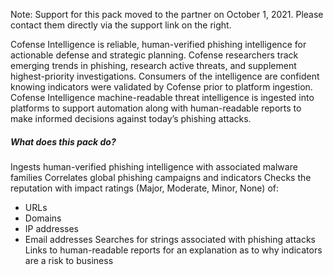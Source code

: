 Note: Support for this pack moved to the partner on October 1, 2021. Please contact them directly via the support link on the right. 

Cofense Intelligence is reliable, human-verified phishing intelligence for actionable defense and strategic planning. Cofense researchers track emerging trends in phishing, research active threats, and supplement highest-priority investigations. Consumers of the intelligence are confident knowing indicators were validated by Cofense prior to platform ingestion. Cofense Intelligence machine-readable threat intelligence is ingested into platforms to support automation along with human-readable reports to make informed decisions against today’s phishing attacks.

##### What does this pack do?

Ingests human-verified phishing intelligence with associated malware families
Correlates global phishing campaigns and indicators
Checks the reputation with impact ratings (Major, Moderate, Minor, None) of:
  - URLs
  - Domains
  - IP addresses
  - Email addresses
Searches for strings associated with phishing attacks
Links to human-readable reports for an explanation as to why indicators are a risk to business
